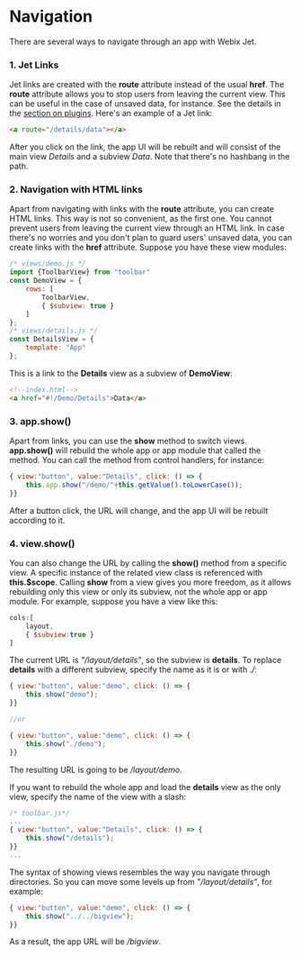 # Navigation

There are several ways to navigate through an app with Webix Jet.

### 1. Jet Links

Jet links are created with the **route** attribute instead of the usual **href**. The **route** attribute allows you to stop users from leaving the current view. This can be useful in the case of unsaved data, for instance. See the details in the [section on plugins](plugins.md). Here's an example of a Jet link:

```html
<a route="/details/data"></a>
```

After you click on the link, the app UI will be rebuilt and will consist of the main view _Details_ and a subview _Data_. Note that there's no hashbang in the path.

### 2. Navigation with HTML links

Apart from navigating with links with the **route** attribute, you can create HTML links. This way is not so convenient, as the first one. You cannot prevent users from leaving the current view through an HTML link. In case there's no worries and you don't plan to guard users' unsaved data, you can create links with the **href** attribute. Suppose you have these view modules:

~~~js
/* views/demo.js */
import {ToolbarView} from "toolbar"
const DemoView = {
    rows: [
        ToolbarView,
        { $subview: true }
    ]
};
/* views/details.js */
const DetailsView = {
    template: "App"
};
~~~

This is a link to the **Details** view as a subview of **DemoView**:

~~~html
<!--index.html-->
<a href="#!/Demo/Details">Data</a>
~~~

### 3. app.show\(\)

Apart from links, you can use the **show** method to switch views. **app.show\(\)** will rebuild the whole app or app module that called the method. You can call the method from control handlers, for instance:

```js
{ view:"button", value:"Details", click: () => {
    this.app.show("/demo/"+this.getValue().toLowerCase());
}}
```

After a button click, the URL will change, and the app UI will be rebuilt according to it.

### 4. view.show\(\)

You can also change the URL by calling the **show\(\)** method from a specific view. A specific instance of the related view class is referenced with **this.$scope**. Calling **show** from a view gives you more freedom, as it allows rebuilding only this view or only its subview, not the whole app or app module. For example, suppose you have a view like this:

```js
cols:[
    layout,
    { $subview:true }
]
```

The current URL is _"/layout/details"_, so the subview is **details**. To replace **details** with a different subview, specify the name as it is or with *./*:

```js
{ view:"button", value:"demo", click: () => {
    this.show("demo");
}}

//or

{ view:"button", value:"demo", click: () => {
    this.show("./demo");
}}
```

The resulting URL is going to be */layout/demo*.

If you want to rebuild the whole app and load the **details** view as the only view, specify the name of the view with a slash:

```js
/* toolbar.js*/
...
{ view:"button", value:"Details", click: () => {
    this.show("/details");
}}
...
```

The syntax of showing views resembles the way you navigate through directories. So you can move some levels up from _"/layout/details"_, for example:

```js
{ view:"button", value:"demo", click: () => {
    this.show("../../bigview");
}}
```

As a result, the app URL will be */bigview*.
